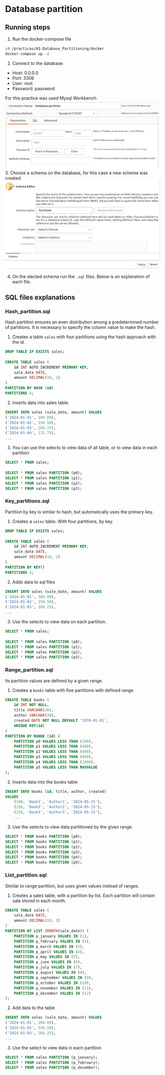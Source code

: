 # Database partition

## Running steps
1. Run the docker-compose file 
```bash
cd /practicas/01-Database_Partitioning/docker
docker-compose up -d
```

2. Connect to the database:
- Host: 0.0.0.0 
- Port: 3306
- User: root
- Password: password

For this practice was used Mysql Workbench
![alt text](res/database_connection.png)
3. Choose a schema on the database, for this case a new schema was created
![alt text](res/creating_schema.png)

4. On the slected schema run the `.sql` files. Below is an explanation of each file.

## SQL files explanations
### Hash_partition.sql
Hash partition ensures an even distribution among a predetermined number of partitions. It is necessary to specify the column value to make the hash. 

1. Creates a table `sales` with four partitions using the hash approach with the id.

```sql
DROP TABLE IF EXISTS sales;

CREATE TABLE sales (
	id INT AUTO_INCREMENT PRIMARY KEY,
    sale_date DATE,
    amount DECIMAL(10, 2)
) 
PARTITION BY HASH (id)
PARTITIONS 4;
```

2. Inserts data into sales table. 

```sql
INSERT INTO sales (sale_date, amount) VALUES
('2024-01-01', 100.00),
('2024-01-02', 150.50),
('2024-01-03', 200.25),
('2024-01-04', 175.75),
... 
```

3. You can use the selects to view data of all table, or to view data in each partition
```sql
SELECT * FROM sales;

SELECT * FROM sales PARTITION (p0); 
SELECT * FROM sales PARTITION (p1); 
SELECT * FROM sales PARTITION (p2); 
SELECT * FROM sales PARTITION (p3); 
```

### Key_partitions.sql
Partition by key is similar to hash, but automatically uses the primary key. 

1. Creates a `sales` table. With four partitions, by key. 

```sql
DROP TABLE IF EXISTS sales;

CREATE TABLE sales (
	id INT AUTO_INCREMENT PRIMARY KEY,
    sale_date DATE,
    amount DECIMAL(10, 2)
) 
PARTITION BY KEY()
PARTITIONS 4;

```

2. Adds data to sql files
```sql
INSERT INTO sales (sale_date, amount) VALUES
('2024-01-01', 100.00),
('2024-01-02', 150.50),
('2024-01-03', 200.25),
...
```

3. Use the selects to view data on each partition. 

```sql
SELECT * FROM sales;

SELECT * FROM sales PARTITION (p0); 
SELECT * FROM sales PARTITION (p1); 
SELECT * FROM sales PARTITION (p2); 
SELECT * FROM sales PARTITION (p3); 
```

### Range_partition.sql
Its partition values are defined by a given range. 

1. Creates a `books` table with five partitions with defined range. 

```sql
CREATE TABLE books (
	id INT NOT NULL, 
    title VARCHAR(30), 
    author VARCHAR(30),
    created DATE NOT NULL DEFAULT '1970-01-01',
    UNIQUE KEY(id)
)
PARTITION BY RANGE (id) (
    PARTITION p0 VALUES LESS THAN (200),
    PARTITION p1 VALUES LESS THAN (400),
    PARTITION p2 VALUES LESS THAN (600),
    PARTITION p3 VALUES LESS THAN (800),
    PARTITION p4 VALUES LESS THAN (1000), 
    PARTITION p5 VALUES LESS THAN MAXVALUE
);
```

2. Inserts data into the books table 
```sql
INSERT INTO books (id, title, author, created)
VALUES 
    (100, 'Book1', 'Author1', '2024-05-15'),
    (150, 'Book2', 'Author2', '2024-05-15'),
    (250, 'Book3', 'Author3', '2024-05-15'),
    ... 
```

3. Use the selects to view data partitioned by the given range.
```sql 
SELECT * FROM books PARTITION (p0);
SELECT * FROM books PARTITION (p1);
SELECT * FROM books PARTITION (p2);
SELECT * FROM books PARTITION (p3);
SELECT * FROM books PARTITION (p4);
SELECT * FROM books PARTITION (p5);
```

### List_partition.sql
Similar to range partition, but uses given values instead of ranges. 

1. Creates a sales table, with a partition by list. Each partition will contain sale stored in each month. 
```sql
CREATE TABLE sales (
    sale_date DATE,
    amount DECIMAL(10, 2)
) 
PARTITION BY LIST (MONTH(sale_date)) (
    PARTITION p_january VALUES IN (1),
    PARTITION p_february VALUES IN (2),
    PARTITION p_march VALUES IN (3),
    PARTITION p_april VALUES IN (4),
    PARTITION p_may VALUES IN (5),
    PARTITION p_june VALUES IN (6),
    PARTITION p_july VALUES IN (7),
    PARTITION p_august VALUES IN (8),
    PARTITION p_september VALUES IN (9),
    PARTITION p_october VALUES IN (10),
    PARTITION p_november VALUES IN (11),
    PARTITION p_december VALUES IN (12)
);
```

2. Add data to the table
```sql
INSERT INTO sales (sale_date, amount) VALUES
('2024-01-01', 100.00),
('2024-01-02', 150.50),
('2024-01-03', 200.25),
...  
```

3. Use the select to view data in each partition

```sql 
SELECT * FROM sales PARTITION (p_january);
SELECT * FROM sales PARTITION (p_february);
SELECT * FROM sales PARTITION (p_december);
```